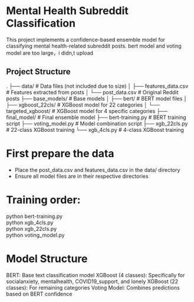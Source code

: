 # Mental Health Subreddit Classification

This project implements a confidence-based ensemble model for classifying mental health-related subreddit posts.
bert model and voting model are too large，i didn,t upload


## Project Structure
.
├── data/                    # Data files (not included due to size)
│   ├── features_data.csv    # Features extracted from posts
│   └── post_data.csv        # Original Reddit posts
├── base_models/             # Base models
│   ├── bert/               # BERT model files
│   ├── xgboost_22cls/      # XGBoost model for 22 categories
│   └── targeted_xgboost/   # XGBoost model for 4 specific categories
├── final_model/            # Final ensemble model
├── bert-training.py        # BERT training script
├── voting_model.py         # Model combination script
├── xgb_22cls.py           # 22-class XGBoost training
└── xgb_4cls.py            # 4-class XGBoost training

# First prepare the data
- Place the post_data.csv and features_data.csv in the data/ directory
- Ensure all model files are in their respective directories

# Training order:
  python bert-training.py   
  python xgb_4cls.py          
  python xgb_22cls.py      
  python voting_model.py

# Model Structure
  BERT: Base text classification model
  XGBoost (4 classes): Specifically for socialanxiety, mentalhealth, COVID19_support, and lonely
  XGBoost (22 classes): For remaining categories
  Voting Model: Combines predictions based on BERT confidence
